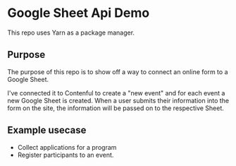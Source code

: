 # Google Sheet Api Demo

This repo uses Yarn as a package manager.

## Purpose
The purpose of this repo is to show off a way to connect an online form to a Google Sheet. 

I've connected it to Contenful to create a "new event" and for each event a new Google Sheet is created.
When a user submits their information into the form on the site, the information will be passed on to the respective Sheet.

## Example usecase
 
- Collect applications for a program
- Register participants to an event.
